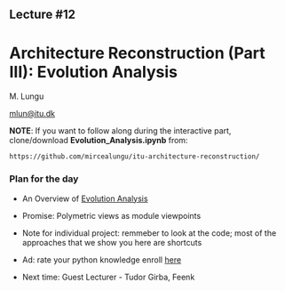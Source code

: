 ## Lecture #12
# Architecture Reconstruction (Part III): Evolution Analysis

M. Lungu 

mlun@itu.dk



**NOTE**: If you want to follow along during the interactive part, clone/download **Evolution_Analysis.ipynb** from:
    
    https://github.com/mircealungu/itu-architecture-reconstruction/
    


### Plan for the day

- An Overview of [Evolution Analysis](Evolution_Analysis.ipynb)

- Promise: Polymetric views as module viewpoints


- Note for individual project: remmeber to look at the code; most of the approaches that we show you here are shortcuts


- Ad: rate your python knowledge enroll [here](https://forms.gle/j9LnEqHHtn4uUZa88)

- Next time: Guest Lecturer - Tudor Girba, Feenk

